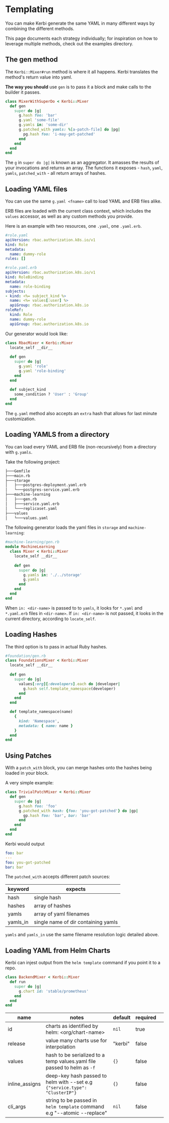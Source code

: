 # Templating

You can make Kerbi generate the same YAML in many different ways by combining 
the different methods. 

This page documents each strategy individually; for inspiration on how to 
leverage multiple methods, check out the examples directory.

## The gen method

The `Kerbi::Mixer#run` method is where it all happens. Kerbi translates the 
method's return value into yaml.

**The way you should** use `gen` is to pass it a block and make
calls to the builder it passes. 

```ruby
class MixerWithSuperDo < Kerbi::Mixer
  def gen
    super do |g|
      g.hash foo: 'bar'
      g.yaml 'some-file'
      g.yamls in: 'some-dir'
      g.patched_with yamls: %[a-patch-file] do |pg|
        pg.hash foo: 'i-may-get-patched'
      end 
    end
  end
end
```

The `g` in `super do |g|` is known as an aggregator. It amasses the
results of your invocations and returns an array. The functions it exposes - 
`hash`, `yaml`, `yamls`, `patched_with` - all return arrays of hashes.


## Loading YAML files

You can use the same `g.yaml <fname>` call to load YAML and ERB files alike.

ERB files are loaded with the current class context, which includes the `values`
accessor, as well as any custom methods you provide.

Here is an example with two resources, one `.yaml`, one `.yaml.erb`.

```yaml
#role.yaml
apiVersion: rbac.authorization.k8s.io/v1
kind: Role
metadata:
  name: dummy-role
rules: []
```

```yaml
#role.yaml.erb
apiVersion: rbac.authorization.k8s.io/v1
kind: RoleBinding
metadata:
  name: role-binding
subjects:
- kind: <%= subject_kind %>
  name: <%= values[:user] %>
  apiGroup: rbac.authorization.k8s.io
roleRef:
  kind: Role
  name: dummy-role
  apiGroup: rbac.authorization.k8s.io
```

Our generator would look like:

```ruby
class RbacMixer < Kerbi::Mixer
  locate_self __dir__
  
  def gen
    super do |g|
      g.yaml 'role'
      g.yaml 'role-binding'
    end
  end
  
  def subject_kind
    some_condition ? 'User' : 'Group'
  end
end
```

The `g.yaml` method also accepts an `extra` hash that allows for 
last minute customization.

## Loading YAMLS from a directory

You can load every YAML and ERB file (non-recursively) from 
a directory with `g.yamls`. 

Take the following project:

```bash
├───Gemfile
├───main.rb
├───storage
│   ├───postgres-deployment.yaml.erb
│   └───postgres-service.yaml.erb
├───machine-learning
│   ├───gen.rb
│   ├───service.yaml.erb
│   └───replicaset.yaml
├───values
│   └───values.yaml
```

The following generator loads the yaml files in `storage` and `machine-learning`:

```ruby
#machine-learning/gen.rb
module MachineLearning
  class Mixer < Kerbi::Mixer
    locate_self __dir__
  
    def gen
      super do |g|
        g.yamls in: './../storage'
        g.yamls
      end
    end
  end
end
```

When `in: <dir-name>` is passed to to `yamls`, it looks for `*.yaml` and `*.yaml.erb`
files in `<dir-name>`. If `in: <dir-name>` is not passed, it looks in the current
directory, according to `locate_self`.



## Loading Hashes

The third option is to pass in actual Ruby hashes.   

```ruby
#foundation/gen.rb
class FoundationsMixer < Kerbi::Mixer
  locate_self __dir__
  
  def gen
    super do |g|
      values[:org][:developers].each do |developer|
        g.hash self.template_namespace(developer)
      end
    end
  end

  def template_namespace(name)
    {
      kind: 'Namespace',
      metadata: { name: name }
    }
  end
end
```


## Using Patches

With a `patch_with` block, you can merge hashes onto the hashes being loaded
in your block.

A very simple example: 
```ruby
class TrivialPatchMixer < Kerbi::Mixer
  def gen
    super do |g|
      g.hash foo: 'foo'
      g.patched_with hash: {foo: 'you-got-patched'} do |gp|
        gp.hash foo: 'bar', bar: 'bar'
      end
    end
  end
end
```

Kerbi would output 

```yaml
foo: bar
---
foo: you-got-patched
bar: bar
```

The `patched_with` accepts different patch sources:

| keyword  | expects                             |
|----------|-------------------------------------|
| hash     | single hash                         |
| hashes   | array of hashes                     |
| yamls    | array of yaml filenames             |
| yamls_in | single name of dir containing yamls |

`yamls` and `yamls_in` use the same filename resolution logic detailed above.


## Loading YAML from Helm Charts

Kerbi can injest output from the `helm template` command if you point
it to a repo.

```ruby
class BackendMixer < Kerbi::Mixer
  def run
    super do |g|
      g.chart id: 'stable/prometheus'
    end
  end
end
```

| name           | notes                                                                       | default | required |   |
|----------------|-----------------------------------------------------------------------------|---------|----------|---|
| id             | charts as identified by helm: <org/chart-name>                              | `nil`   | true     |   |
| release        | value many charts use for interpolation                                     | "kerbi" | false    |   |
| values         | hash to be serialized to a temp values.yaml file passed to helm as `-f`     | `{}`    | false    |   |
| inline_assigns | deep-key hash passed to helm with --set e.g `{"service.type": "ClusterIP"}` | `{}`    | false    |   |
| cli_args       | string to be passed in `helm template` command e.g "--atomic --replace"     | `nil`   | false    |   |